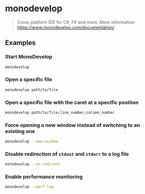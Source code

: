 # monodevelop

> Cross platform IDE for C#, F# and more. More information: <https://www.monodevelop.com/documentation/>.

## Examples

### Start MonoDevelop

```bash
monodevelop
```

### Open a specific file

```bash
monodevelop path/to/file
```

### Open a specific file with the caret at a specific position

```bash
monodevelop path/to/file;line_number;column_number
```

### Force opening a new window instead of switching to an existing one

```bash
monodevelop --new-window
```

### Disable redirection of `stdout` and `stderr` to a log file

```bash
monodevelop --no-redirect
```

### Enable performance monitoring

```bash
monodevelop --perf-log
```
